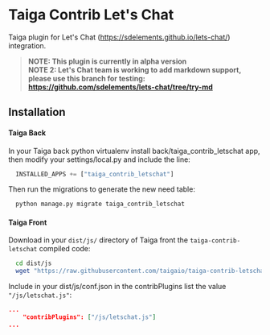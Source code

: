 Taiga Contrib Let's Chat
========================

Taiga plugin for Let's Chat (https://sdelements.github.io/lets-chat/) integration.

> **NOTE: This plugin is currently in alpha version**  
> **NOTE 2: Let's Chat team is working to add markdown support, please use this branch for testing: https://github.com/sdelements/lets-chat/tree/try-md**

Installation
------------

#### Taiga Back

In your Taiga back python virtualenv install back/taiga_contrib_letschat app, then modify your settings/local.py and include the line:

```python
  INSTALLED_APPS += ["taiga_contrib_letschat"]
```

Then run the migrations to generate the new need table:

```bash
  python manage.py migrate taiga_contrib_letschat
```

#### Taiga Front

Download in your `dist/js/` directory of Taiga front the `taiga-contrib-letschat` compiled code:

```bash
  cd dist/js
  wget "https://raw.githubusercontent.com/taigaio/taiga-contrib-letschat/master/front/dist/letschat.js"
```

Include in your dist/js/conf.json in the contribPlugins list the value `"/js/letschat.js"`:

```json
...
    "contribPlugins": ["/js/letschat.js"]
...
```

